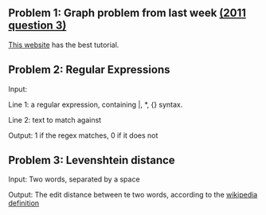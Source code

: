 ## Problem 1: Graph problem from last week [(2011 question 3)](http://aipo.computing.dcu.ie/2011-programming-problems)

[This website](http://www.redblobgames.com/pathfinding/a-star/introduction.html) has the best tutorial.

## Problem 2: Regular Expressions

Input:

  Line 1: a regular expression, containing |, *, {} syntax.
  
  Line 2: text to match against

Output: 1 if the regex matches, 0 if it does not

## Problem 3: Levenshtein distance

Input: Two words, separated by a space

Output: The edit distance between te two words, according to the [wikipedia definition](https://en.wikipedia.org/wiki/Levenstein_Distance)
